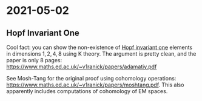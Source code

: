 # 2021-05-02

## Hopf Invariant One

Cool fact: you can show the non-existence of [Hopf invariant one](../Hopf%20invariant%20one.md) elements in dimensions $1,2,4,8$ using K theory. 
The argument is pretty clean, and the paper is only 8 pages: <https://www.maths.ed.ac.uk/~v1ranick/papers/adamatiy.pdf>

See Mosh-Tang for the original proof using cohomology operations: <https://www.maths.ed.ac.uk/~v1ranick/papers/moshtang.pdf>.
This also apparently includes computations of cohomology of EM spaces.


